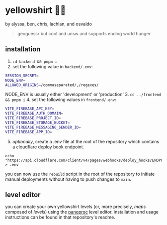 # yellowshirt 👕💛

by alyssa, ben, chris, lachlan, and osvaldo

> geoguessr but cool and unsw and supports ending world hunger

## installation

1. `cd backend && pnpm i`
2. set the following value in `backend/.env`:

```bash
SESSION_SECRET=
NODE_ENV=
ALLOWED_ORIGINS=/commaseparated/,/regexes/
```

NODE_ENV is usually either 'development' or 'production' 3. `cd ../frontend && pnpm i` 4. set the following values in `frontend/.env`:

```bash
VITE_FIREBASE_API_KEY=
VITE_FIREBASE_AUTH_DOMAIN=
VITE_FIREBASE_PROJECT_ID=
VITE_FIREBASE_STORAGE_BUCKET=
VITE_FIREBASE_MESSAGING_SENDER_ID=
VITE_FIREBASE_APP_ID=
```

5. _optionally_, create a .env file at the root of the repository which contains a cloudflare deploy book endpoint.

```
echo "https://api.cloudflare.com/client/v4/pages/webhooks/deploy_hooks/ENDPOINT_GOES_HERE" > .env
```

you can now use the `rebuild` script in the root of the repository to initiate manual deployments without having to push changes to `main`.

## level editor

you can create your own yellowshirt levels (or, more precisely, _maps_ composed of _levels_) using the [panoproc](https://github.com/lachlanshoesmith/panoproc) level editor. installation and usage instructions can be found in that repository's readme.
